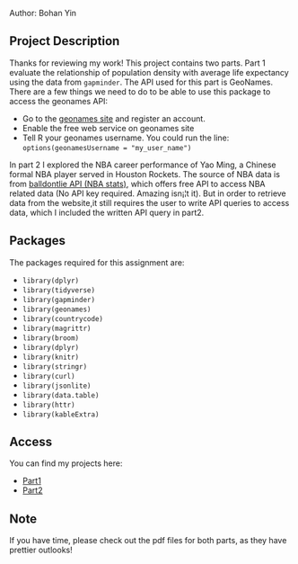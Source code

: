 Author: Bohan Yin

## Project Description
Thanks for reviewing my work! This project contains two parts. Part 1 evaluate the relationship of population density with average life expectancy using the data from `gapminder`.   The API used for this part is GeoNames. There are a few things we need to do to be able to use this package to access the geonames API:

- Go to the [geonames site](http://www.geonames.org/login/) and register an account.
- Enable the free web service on geonames site
- Tell R your geonames username. You could run the line: `options(geonamesUsername = "my_user_name")`


In part 2 I explored the NBA career performance of Yao Ming, a Chinese formal NBA player served in Houston Rockets. The source of NBA data is from [balldontlie API (NBA stats)](http://www.balldontlie.io/#introduction), which offers free API to access NBA related data (No API key required. Amazing isn¡¦t it). But in order to retrieve data from the website,it still requires the user to write API queries to access data, which I included the written API query in part2.

## Packages
The packages required for this assignment are:  

- `library(dplyr)`
- `library(tidyverse)`
- `library(gapminder)`
- `library(geonames)`
- `library(countrycode)`
- `library(magrittr)`
- `library(broom)`
- `library(dplyr)`
- `library(knitr)`
- `library(stringr)`
- `library(curl)`
- `library(jsonlite)`
- `library(data.table)`
- `library(httr)`
- `library(kableExtra)`

## Access
You can find my projects here:

- [Part1](Part1.Rmd)
- [Part2](Part2.Rmd)

## Note
If you have time, please check out the pdf files for both parts, as they have prettier outlooks!
